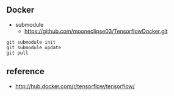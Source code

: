 ## Docker
- submodule
  - https://github.com/mooneclipse03/TensorflowDocker.git
```shell
git submodule init
git submodule update
git pull
```

## reference
  - http://hub.docker.com/r/tensorflow/tensorflow/
